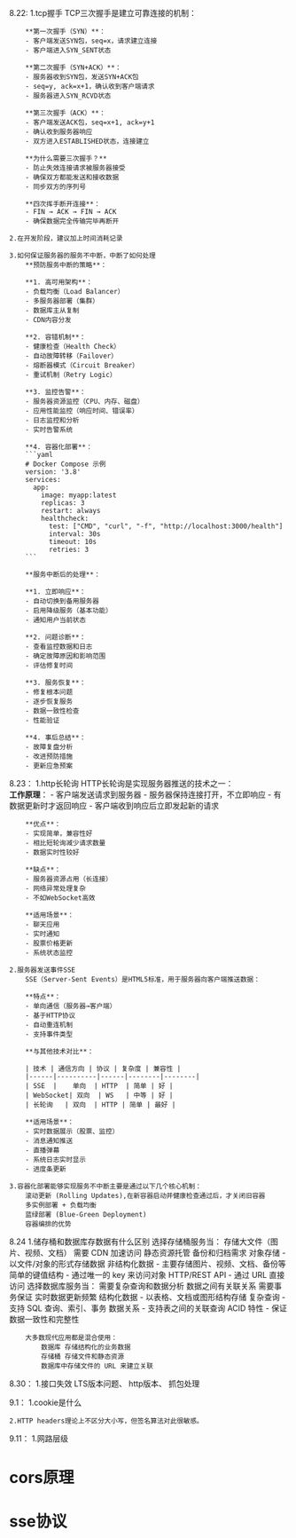 8.22:
    1.tcp握手
        TCP三次握手是建立可靠连接的机制：
        
        **第一次握手（SYN）**：
        - 客户端发送SYN包，seq=x，请求建立连接
        - 客户端进入SYN_SENT状态
        
        **第二次握手（SYN+ACK）**：
        - 服务器收到SYN包，发送SYN+ACK包
        - seq=y, ack=x+1，确认收到客户端请求
        - 服务器进入SYN_RCVD状态
        
        **第三次握手（ACK）**：
        - 客户端发送ACK包，seq=x+1, ack=y+1
        - 确认收到服务器响应
        - 双方进入ESTABLISHED状态，连接建立
        
        **为什么需要三次握手？**
        - 防止失效连接请求被服务器接受
        - 确保双方都能发送和接收数据
        - 同步双方的序列号
        
        **四次挥手断开连接**：
        - FIN → ACK → FIN → ACK
        - 确保数据完全传输完毕再断开

    2.在开发阶段，建议加上时间消耗记录

    3.如何保证服务器的服务不中断，中断了如何处理
        **预防服务中断的策略**：
        
        **1. 高可用架构**：
        - 负载均衡（Load Balancer）
        - 多服务器部署（集群）
        - 数据库主从复制
        - CDN内容分发
        
        **2. 容错机制**：
        - 健康检查（Health Check）
        - 自动故障转移（Failover）
        - 熔断器模式（Circuit Breaker）
        - 重试机制（Retry Logic）
        
        **3. 监控告警**：
        - 服务器资源监控（CPU、内存、磁盘）
        - 应用性能监控（响应时间、错误率）
        - 日志监控和分析
        - 实时告警系统
        
        **4. 容器化部署**：
        ```yaml
        # Docker Compose 示例
        version: '3.8'
        services:
          app:
            image: myapp:latest
            replicas: 3
            restart: always
            healthcheck:
              test: ["CMD", "curl", "-f", "http://localhost:3000/health"]
              interval: 30s
              timeout: 10s
              retries: 3
        ```
        
        **服务中断后的处理**：
        
        **1. 立即响应**：
        - 自动切换到备用服务器
        - 启用降级服务（基本功能）
        - 通知用户当前状态
        
        **2. 问题诊断**：
        - 查看监控数据和日志
        - 确定故障原因和影响范围
        - 评估修复时间
        
        **3. 服务恢复**：
        - 修复根本问题
        - 逐步恢复服务
        - 数据一致性检查
        - 性能验证
        
        **4. 事后总结**：
        - 故障复盘分析
        - 改进预防措施
        - 更新应急预案

8.23： 
    1.http长轮询
        HTTP长轮询是实现服务器推送的技术之一：    
        **工作原理**：
        - 客户端发送请求到服务器
        - 服务器保持连接打开，不立即响应
        - 有数据更新时才返回响应
        - 客户端收到响应后立即发起新的请求
        
        **优点**：
        - 实现简单，兼容性好
        - 相比短轮询减少请求数量
        - 数据实时性较好
        
        **缺点**：
        - 服务器资源占用（长连接）
        - 网络异常处理复杂
        - 不如WebSocket高效
        
        **适用场景**：
        - 聊天应用
        - 实时通知
        - 股票价格更新
        - 系统状态监控

    2.服务器发送事件SSE
        SSE（Server-Sent Events）是HTML5标准，用于服务器向客户端推送数据：
        
        **特点**：
        - 单向通信（服务器→客户端）
        - 基于HTTP协议
        - 自动重连机制
        - 支持事件类型
  
        **与其他技术对比**：
        
        | 技术 | 通信方向 | 协议 | 复杂度 | 兼容性 |
        |------|----------|------|--------|--------|
        | SSE  |    单向  | HTTP  | 简单 | 好 |
        | WebSocket| 双向  | WS   | 中等 | 好 |
        | 长轮询   | 双向  | HTTP | 简单 | 最好 |
        
        **适用场景**：
        - 实时数据展示（股票、监控）
        - 消息通知推送
        - 直播弹幕
        - 系统日志实时显示
        - 进度条更新

    3.容器化部署能够实现服务不中断主要是通过以下几个核心机制：
        滚动更新 (Rolling Updates),在新容器启动并健康检查通过后，才关闭旧容器
        多实例部署 + 负载均衡
        蓝绿部署 (Blue-Green Deployment)
        容器编排的优势

8.24
    1.储存桶和数据库存数据有什么区别
    选择存储桶服务当：
        存储大文件（图片、视频、文档）
        需要 CDN 加速访问
        静态资源托管
        备份和归档需求
        对象存储 - 以文件/对象的形式存储数据
        非结构化数据 - 主要存储图片、视频、文档、备份等
        简单的键值结构 - 通过唯一的 key 来访问对象
        HTTP/REST API - 通过 URL 直接访问
    选择数据库服务当：
        需要复杂查询和数据分析
        数据之间有关联关系
        需要事务保证
        实时数据更新频繁
        结构化数据 - 以表格、文档或图形结构存储
        复杂查询 - 支持 SQL 查询、索引、事务
        数据关系 - 支持表之间的关联查询
        ACID 特性 - 保证数据一致性和完整性

        大多数现代应用都是混合使用：
            数据库 存储结构化的业务数据
            存储桶 存储文件和静态资源
            数据库中存储文件的 URL 来建立关联

8.30：
    1.接口失效
        LTS版本问题、 http版本、 抓包处理

9.1：
    1.cookie是什么

    2.HTTP headers理论上不区分大小写，但签名算法对此很敏感。

9.11：
    1.网路层级

# cors原理

# sse协议

